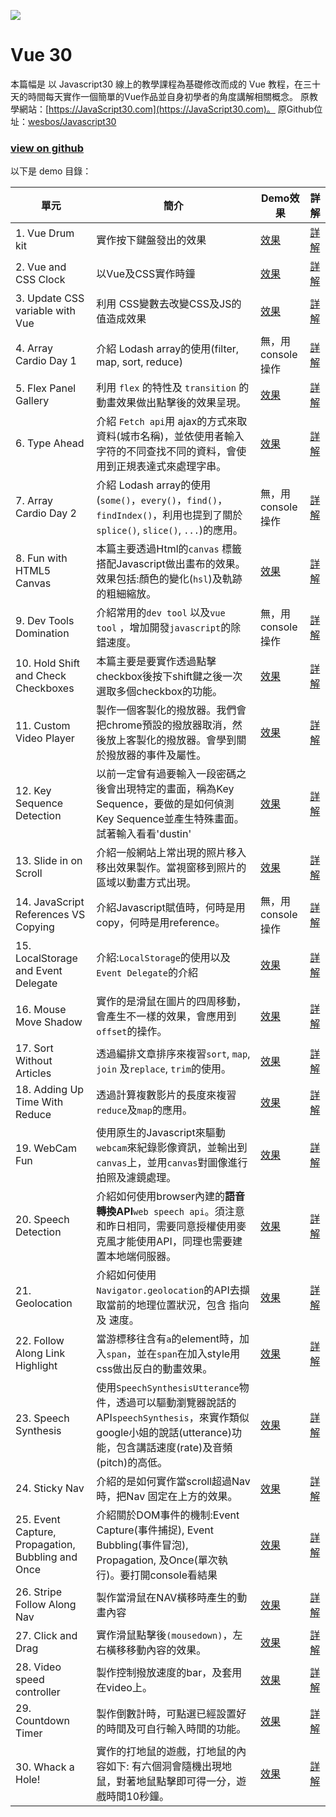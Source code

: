 ﻿![](https://user-images.githubusercontent.com/7261694/115401969-90155300-a21d-11eb-95d6-902094f94283.png)

# Vue 30

本篇幅是 以 Javascript30 線上的教學課程為基礎修改而成的 Vue 教程，在三十天的時間每天實作一個簡單的Vue作品並自身初學者的角度講解相關概念。 
原教學網站：[https://JavaScript30.com](https://JavaScript30.com)。
原Github位址：[wesbos/Javascript30](https://github.com/wesbos/JavaScript30)

### [view on github](https://github.com/SkyTim/vue30)

以下是 demo 目錄：

| 單元 | 簡介 | Demo效果 | 詳解 |
| ---------------------------------------- | ---------------------------------------- | ---------------------------------------- | ---------------------------------------- |
| 1. Vue Drum kit                              | 實作按下鍵盤發出的效果                              | [效果](https://skytim.github.io/vue30/01%20-%20Vue%20Drum%20Kit/index-FINISHED.html) | [詳解](https://github.com/Skytim/vue30/tree/master/01%20-%20Vue%20Drum%20Kit) |
| 2. Vue and CSS Clock                      | 以Vue及CSS實作時鐘                              | [效果](https://skytim.github.io/vue30/02%20-%20Vue%20and%20CSS%20Clock/index-FINISHED.html)  | [詳解](https://github.com/Skytim/vue30/tree/master/02%20-%20Vue%20and%20CSS%20Clock) |
| 3. Update CSS variable with Vue           | 利用 CSS變數去改變CSS及JS的值造成效果                  | [效果](https://skytim.github.io/vue30/03%20-%20CSS%20Variables/index-FINISHED.html)         | [詳解](https://github.com/skytim/vue30/tree/master/03%20-%20CSS%20Variables) |
| 4.  Array Cardio Day 1                   | 介紹 Lodash array的使用(filter, map, sort, reduce) | 無，用console操作                             | [詳解](https://github.com/skytim/vue30/tree/master/04%20-%20Array%20Cardio%20Day%201) |
| 5.  Flex Panel Gallery                   | 利用 `flex` 的特性及 `transition` 的動畫效果做出點擊後的效果呈現。 | [效果](https://skytim.github.io/vue30/05%20-%20Flex%20Panel%20Gallery/index-FINISHED.html)  | [詳解](https://skytim.github.io/vue30/05%20-%20Flex%20Panel%20Gallery/) |
| 6. Type Ahead                            | 介紹 `Fetch api`用 ajax的方式來取資料(城市名稱)，並依使用者輸入字符的不同查找不同的資料，會使用到正規表達式來處理字串。 | [效果](https://skytim.github.io/vue30/06%20-%20Type%20Ahead/index-FINISHED.html)            | [詳解](https://github.com/skytim/vue30/tree/master/06%20-%20Type%20Ahead) |
| 7. Array Cardio Day 2                    | 介紹 Lodash array的使用(`some()`，`every()`，`find()`，`findIndex()`，利用也提到了關於`splice()`, `slice()`, `...`)的應用。 | 無，用console操作                             | [詳解](https://github.com/skytim/vue30/tree/master/07%20-%20Array%20Cardio%20Day%202) |
| 8.  Fun with HTML5 Canvas                | 本篇主要透過Html的`canvas` 標籤搭配Javascript做出畫布的效果。效果包括:顏色的變化(`hsl`)及軌跡的粗細縮放。 | [效果](https://skytim.github.io/vue30/08%20-%20Fun%20with%20HTML5%20Canvas/index-FINISHED.html) | [詳解](https://github.com/skytim/vue30/tree/master/08%20-%20Fun%20with%20HTML5%20Canvas) |
| 9.  Dev Tools Domination                 | 介紹常用的`dev tool` 以及`vue tool` ，增加開發`javascript`的除錯速度。 | 無，用console操作                             | [詳解](https://github.com/skytim/vue30/tree/master/09%20-%20Dev%20Tools%20Domination) |
| 10.  Hold Shift and Check Checkboxes     | 本篇主要是要實作透過點擊checkbox後按下shift鍵之後一次選取多個checkbox的功能。 | [效果](https://skytim.github.io/vue30/10%20-%20Hold%20Shift%20and%20Check%20Checkboxes/index-FINISHED.html) | [詳解](https://github.com/skytim/vue30/tree/master/10%20-%20Hold%20Shift%20and%20Check%20Checkboxes) |
| 11. Custom Video Player                  | 製作一個客製化的撥放器。我們會把chrome預設的撥放器取消，然後放上客製化的撥放器。會學到關於撥放器的事件及屬性。 | [效果](https://skytim.github.io/vue30/11%20-%20Custom%20Video%20Player/) | [詳解](https://github.com/skytim/vue30/tree/master/11%20-%20Custom%20Video%20Player) |
| 12.  Key Sequence Detection              | 以前一定曾有過要輸入一段密碼之後會出現特定的畫面，稱為Key Sequence，要做的是如何偵測Key Sequence並產生特殊畫面。試著輸入看看'dustin' | [效果](https://skytim.github.io/vue30/12%20-%20Key%20Sequence%20Detection/index-FINISHED.html) | [詳解](https://github.com/skytim/vue30/tree/master/12%20-%20Key%20Sequence%20Detection) |
| 13.  Slide in on Scroll                  | 介紹一般網站上常出現的照片移入移出效果製作。當視窗移到照片的區域以動畫方式出現。 | [效果](https://skytim.github.io/vue30/13%20-%20Slide%20in%20on%20Scroll/index-FINISHED.html) | [詳解](https://github.com/skytim/vue30/tree/master/13%20-%20Slide%20in%20on%20Scroll) |
| 14.  JavaScript References VS Copying    | 介紹Javascript賦值時，何時是用copy，何時是用reference。 | 無，用console操作                             | [詳解](https://github.com/skytim/vue30/tree/master/14%20-%20JavaScript%20References%20VS%20Copying) |
| 15. LocalStorage and Event Delegate      | 介紹:`LocalStorage`的使用以及 `Event Delegate`的介紹 | [效果](https://skytim.github.io/vue30/15%20-%20LocalStorage/index-FINISHED.html)            | [詳解](https://github.com/skytim/vue30/tree/master/15%20-%20LocalStorage) |
| 16. Mouse Move Shadow                    | 實作的是滑鼠在圖片的四周移動，會產生不一樣的效果，會應用到`offset`的操作。 | [效果](https://skytim.github.io/vue30/16%20-%20Mouse%20Move%20Shadow)   | [詳解](https://github.com/skytim/vue30/tree/master/16%20-%20Mouse%20Move%20Shadow) |
| 17. Sort Without Articles                | 透過編排文章排序來複習`sort`, `map`, `join` 及`replace`, `trim`的使用。 | [效果](https://skytim.github.io/vue30/17%20-%20Sort%20Without%20Articles/index-FINISHED.html) | [詳解](https://github.com/skytim/vue30/tree/master/17%20-%20Sort%20Without%20Articles) |
| 18. Adding Up Time With Reduce           | 透過計算複數影片的長度來複習`reduce`及`map`的應用。      | [效果](https://skytim.github.io/vue30/18%20-%20Adding%20Up%20Times%20with%20Reduce/index-FINISHED.html) | [詳解](https://github.com/skytim/vue30/tree/master/18%20-%20Adding%20Up%20Times%20with%20Reduce) |
| 19. WebCam Fun                           | 使用原生的Javascript來驅動`webcam`來紀錄影像資訊，並輸出到`canvas`上，並用`canvas`對圖像進行拍照及濾鏡處理。 | [效果](https://skytim.github.io/vue30/19%20-%20Webcam%20Fun/index.html)            | [詳解](https://github.com/skytim/vue30/tree/master/19%20-%20Webcam%20Fun) |
| 20. Speech Detection                     | 介紹如何使用browser內建的**語音轉換API**`web speech api`。須注意和昨日相同，需要同意授權使用麥克風才能使用API，同理也需要建置本地端伺服器。 | [效果](https://skytim.github.io/vue30/20%20-%20Speech%20Detection/index-FINISHED.html)      | [詳解](https://github.com/skytim/vue30/tree/master/20%20-%20Speech%20Detection) |
| 21. Geolocation                          | 介紹如何使用`Navigator.geolocation`的API去擷取當前的地理位置狀況，包含 指向 及 速度。 | [效果](https://skytim.github.io/vue30/21%20-%20Geolocation/index-FINISHED.html)             | [詳解](https://github.com/skytim/vue30/tree/master/21%20-%20Geolocation) |
| 22. Follow Along Link Highlight          | 當游標移往含有`a`的element時，加入`span`，並在`span`在加入style用css做出反白的動畫效果。 | [效果](https://skytim.github.io/vue30/22%20-%20Follow%20Along%20Link%20Highlighter/index-FINISHED.html) | [詳解](https://github.com/skytim/vue30/tree/master/22%20-%20Follow%20Along%20Link%20Highlighter) |
| 23. Speech Synthesis                     | 使用`SpeechSynthesisUtterance`物件，透過可以驅動瀏覽器說話的API`speechSynthesis`，來實作類似google小姐的說話(utterance)功能，包含講話速度(rate)及音頻(pitch)的高低。 | [效果](https://skytim.github.io/vue30/23%20-%20Speech%20Synthesis/index-FINISHED.html)      | [詳解](https://github.com/skytim/vue30/tree/master/23%20-%20Speech%20Synthesis) |
| 24. Sticky Nav                           | 介紹的是如何實作當scroll超過Nav時，把Nav 固定在上方的效果。  | [效果](https://skytim.github.io/vue30/24%20-%20Sticky%20Nav/index-FINISHED.html)            | [詳解](https://github.com/skytim/vue30/tree/master/24%20-%20Sticky%20Nav) |
| 25. Event Capture, Propagation, Bubbling and Once | 介紹關於DOM事件的機制:Event Capture(事件捕捉), Event Bubbling(事件冒泡), Propagation, 及Once(單次執行)。要打開console看結果 | [效果](https://skytim.github.io/vue30/25%20-%20Event%20Capture%2C%20Propagation%2C%20Bubbling%20and%20Once/index-FINISHED.html) | [詳解](https://github.com/skytim/vue30/tree/master/25%20-%20Event%20Capture%2C%20Propagation%2C%20Bubbling%20and%20Once) |
| 26. Stripe Follow Along Nav              | 製作當滑鼠在NAV橫移時產生的動畫內容               | [效果](https://skytim.github.io/vue30/26%20-%20Stripe%20Follow%20Along%20Nav/index-FINISHED.html) | [詳解](https://github.com/skytim/vue30/tree/master/26%20-%20Stripe%20Follow%20Along%20Nav) |
| 27. Click and Drag                       | 實作滑鼠點擊後`(mousedown)`，左右橫移移動內容的效果。 | [效果](https://skytim.github.io/vue30/27%20-%20Click%20and%20Drag/index-FINISHED.html)      | [詳解](https://github.com/skytim/vue30/tree/master/27%20-%20Click%20and%20Drag) |
| 28. Video speed controller               | 製作控制撥放速度的bar，及套用在video上。          | [效果](https://skytim.github.io/vue30/28%20-%20Video%20Speed%20Controller/index-FINISHED.html) | [詳解](https://github.com/skytim/vue30/tree/master/28%20-%20Video%20Speed%20Controller) |
| 29. Countdown Timer                      | 製作倒數計時，可點選已經設置好的時間及可自行輸入時間的功能。    | [效果](https://skytim.github.io/vue30/29%20-%20Countdown%20Timer/index.html)       | [詳解](https://github.com/skytim/vue30/tree/master/29%20-%20Countdown%20Timer) |
| 30. Whack a Hole!                        | 實作的打地鼠的遊戲，打地鼠的內容如下: 有六個洞會隨機出現地鼠，對著地鼠點擊即可得一分，遊戲時間10秒鐘。 | [效果](https://skytim.github.io/vue30/30%20-%20Whack%20A%20Mole/index-FINISHED.html)        | [詳解](https://github.com/skytim/vue30/tree/master/30%20-%20Whack%20A%20Mole) |
